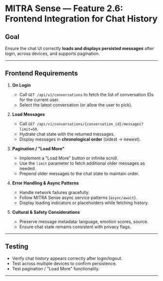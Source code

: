 

# MITRA Sense — Feature 2.6: Frontend Integration for Chat History

## Goal
Ensure the chat UI correctly **loads and displays persisted messages** after login, across devices, and supports pagination.

---

## Frontend Requirements

1. **On Login**
   - Call `GET /api/v1/conversations` to fetch the list of conversation IDs for the current user.
   - Select the latest conversation (or allow the user to pick).

2. **Load Messages**
   - Call `GET /api/v1/conversations/{conversation_id}/messages?limit=50`.
   - Hydrate chat state with the returned messages.
   - Display messages in **chronological order** (oldest → newest).

3. **Pagination / "Load More"**
   - Implement a "Load More" button or infinite scroll.
   - Use the `limit` parameter to fetch additional older messages as needed.
   - Prepend older messages to the chat state to maintain order.

4. **Error Handling & Async Patterns**
   - Handle network failures gracefully.
   - Follow MITRA Sense async service patterns (`async/await`).
   - Display loading indicators or placeholders while fetching history.

5. **Cultural & Safety Considerations**
   - Preserve message metadata: language, emotion scores, source.
   - Ensure chat state remains consistent with privacy flags.

---

## Testing

- Verify chat history appears correctly after login/logout.
- Test across multiple devices to confirm persistence.
- Test pagination / "Load More" functionality.

---
